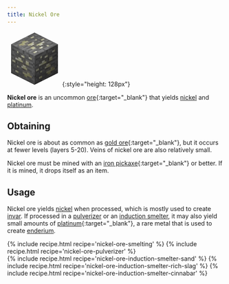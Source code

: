 ```yaml
---
title: Nickel Ore
---
```


![Nickel Ore](/assets/images/thermal-foundation/ore-nickel.png){:style="height: 128px"}


**Nickel ore** is an uncommon
[ore](https://minecraft.gamepedia.com/Ore){:target="_blank"} that yields
[nickel](/docs/thermal-foundation/metals-and-alloys/nickel/) and
[platinum](/docs/thermal-foundation/metals-and-alloys/platinum/).


Obtaining
---------
Nickel ore is about as common as [gold
ore](https://minecraft.gamepedia.com/Gold_Ore){:target="_blank"}, but it occurs
at fewer levels (layers 5-20). Veins of nickel ore are also relatively small.

Nickel ore must be mined with an [iron
pickaxe](https://minecraft.gamepedia.com/Pickaxe){:target="_blank"} or better.
If it is mined, it drops itself as an item.


Usage
-----
Nickel ore yields [nickel](/docs/thermal-foundation/metals-and-alloys/nickel/)
when processed, which is mostly used to create
[invar](/docs/thermal-foundation/metals-and-alloys/invar/). If processed in a
[pulverizer](/docs/thermal-expansion/machines/pulverizer/) or an [induction
smelter](/docs/thermal-expansion/machines/induction-smelter/), it may also yield
small amounts of
[platinum](https://minecraft.gamepedia.com/Gold){:target="_blank"}, a rare metal
that is used to create
[enderium](/docs/thermal-foundation/metals-and-alloys/enderium/).

<div>
{% include recipe.html recipe='nickel-ore-smelting' %}
{% include recipe.html recipe='nickel-ore-pulverizer' %}<br />
{% include recipe.html recipe='nickel-ore-induction-smelter-sand' %}
{% include recipe.html recipe='nickel-ore-induction-smelter-rich-slag' %}
{% include recipe.html recipe='nickel-ore-induction-smelter-cinnabar' %}
</div>
